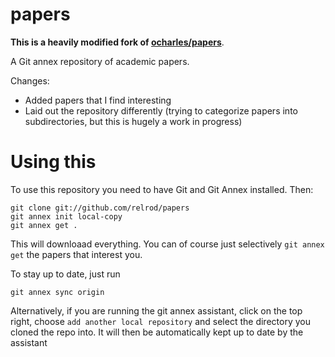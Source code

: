 papers
======

**This is a heavily modified fork of
[ocharles/papers](https://github.com/ocharles/papers)**.

A Git annex repository of academic papers.

Changes:
- Added papers that I find interesting
- Laid out the repository differently (trying to categorize papers into
  subdirectories, but this is hugely a work in progress)

Using this
==========

To use this repository you need to have Git and Git Annex installed. Then:

    git clone git://github.com/relrod/papers
    git annex init local-copy
    git annex get .
    
This will downloaad everything. You can of course just selectively `git annex get` the papers that interest you.

To stay up to date, just run

    git annex sync origin

Alternatively, if you are running the git annex assistant, click on the top right, choose `add another local repository` and select the directory you cloned the repo into.  It will then be automatically kept up to date by the assistant
